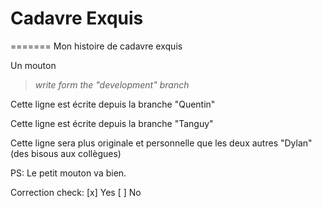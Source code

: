 # Cadavre Exquis
=======
Mon histoire de cadavre exquis

Un mouton

> *write form the "development" branch*

Cette ligne est écrite depuis la branche "Quentin"


Cette ligne est écrite depuis la branche "Tanguy"


Cette ligne sera plus originale et personnelle que les deux autres "Dylan" (des bisous aux collègues) </br>

PS: Le petit mouton va bien. 

Correction check: [x] Yes [ ] No
